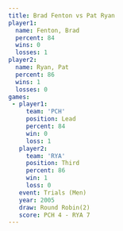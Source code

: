 ```yaml
---
title: Brad Fenton vs Pat Ryan
player1:            
  name: Fenton, Brad
  percent: 84       
  wins: 0           
  losses: 1         
player2:            
  name: Ryan, Pat   
  percent: 86       
  wins: 1           
  losses: 0         
games:
 - player1:        
     team: 'PCH'   
     position: Lead
     percent: 84   
     win: 0        
     loss: 1       
   player2:         
     team: 'RYA'    
     position: Third
     percent: 86    
     win: 1         
     loss: 0        
   event: Trials (Men) 
   year: 2005          
   draw: Round Robin(2)
   score: PCH 4 - RYA 7
---
```

